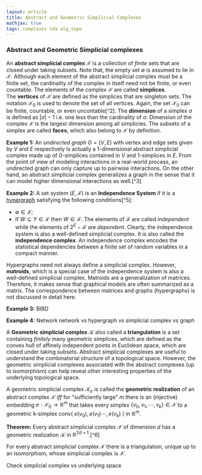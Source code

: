 ```yaml
---
layout: article
title: Abstract and Geometric Simplicial Complexes 
mathjax: true
tags: complexes tda alg_topo
---
```


### Abstract and Geometric Simplicial complexes
An **abstract simplicial complex** $\mathcal{X}$ is a collection of *finite* sets that are closed under taking subsets. Note that, the empty set $\emptyset$ is assumed to lie in $\mathcal{X}$. Although each element of the abstract simplicial complex must be a finite set, the cardinality of the complex in itself need not be finite, or even countable. The elements of the complex $\mathcal{X}$ are called **simplices**. \
The **vertices** of $\mathcal{X}$ are defined as the simplices that are singleton sets. The notation $\mathcal{X}_0$ is used to denote the set of all vertices. Again, the set $\mathcal{X}_0$ can be finite, countable, or even uncontable[^2]. The **dimension** of a simplex $\sigma$ is defined as $|\sigma| - 1$ i.e. one less than the cardinality of $\sigma$. Dimension of the complex $\mathcal{X}$ is the largest dimension among all simplicies. The subsets of a simplex are called **faces**, which also belong to $\mathcal{X}$ by definition. 

**Example 1:** An *undirected graph* $G = (V, E)$ with vertex and edge sets given by $V$ and $E$ respectively is actually a 1-dimensional abstract simplicial complex made up of 0-simplices contained in $V$ and 1-simplices in $E$. From the point of view of modeling interactions in a real-world process, an undirected graph can only capture up to pairwise interactions. On the other hand, an abstract simplicial complex generalizes a graph in the sense that it can model higher dimensional interactions as well.[^3]

**Example 2:** A set system $(E, \mathcal{F})$ is an **Independence System** if it is a [hypergraph](https://encyclopediaofmath.org/wiki/Hypergraph) satisfying the following conditions[^5]:
* $\emptyset \in \mathcal{F}$;
* If $W \subseteq Y \in \mathcal{F}$ then $W \in \mathcal{F}$.
The elements of $\mathcal{F}$ are called *independent* while the elements of $2^E-\mathcal{F}$ are *dependent*. Clearly, the independence system is also a well-defined simplicial complex. It is also called the **independence complex**. An independence complex encodes the statistical dependencies between a finite set of random variables in a compact manner.

Hypergraphs need not always define a simplicial complex. However, **matroids**, which is a special case of the independence system is also a well-defined simplicial complex. Matroids are a generalization of matrices. Therefore, it makes sense that graphical models are often summarized as a matrix. The correspondence between matrices and graphs (hypergraphs) is not discussed in detail here.

**Example 3:** BIBD

**Example 4:** Network
network vs hypergraph vs simplicial complex vs graph

A **Geometric simplicial complex** $\mathcal{K}$  also called a **triangulation** is a set containing *finitely* many geometric simplices, which are defined as the convex hull of affinely independent points in Euclidean space, which are closed under taking subsets. Abstract simplicial complexes are useful to understand the combinatorial structure of a topological space. However, the geometric simplicial complexes associated with the abstract complexes (up to isomorphism) can help reveal other interesting properties of the underlying topological space.

A geometric simplicial complex $\mathcal{K}_e$ is called the **geometric realization** of an abstract complex $\mathcal{X}$  *iff* for "sufficiently large" $m$ there is an (injective) embedding $e: \mathcal{X}_0 \longrightarrow \mathbb{R}^m$ that takes every simplex $\lbrace v_0, v_1, \cdots, v_k  \rbrace \in \mathcal{X}$ to a geometric k-simplex $\mathrm{conv}( \text{ } e(v_0), e(v_1) \cdots, e(v_k) \text{ })$ in $\mathbb{R}^m$.

**Theorem:** Every abstract simplicial complex $\mathcal{X}$ of dimension $d$ has a geometric realization $\mathcal{K}$ in $\mathbb{R}^{2d + 1}$.[^6]

For every abstract simplicial complex $\mathcal{X}$ there is a triangulation, unique up to an isomorphism, whose simplicial complex is $\mathcal{X}$.

Check simplicial complex vs underlying space
